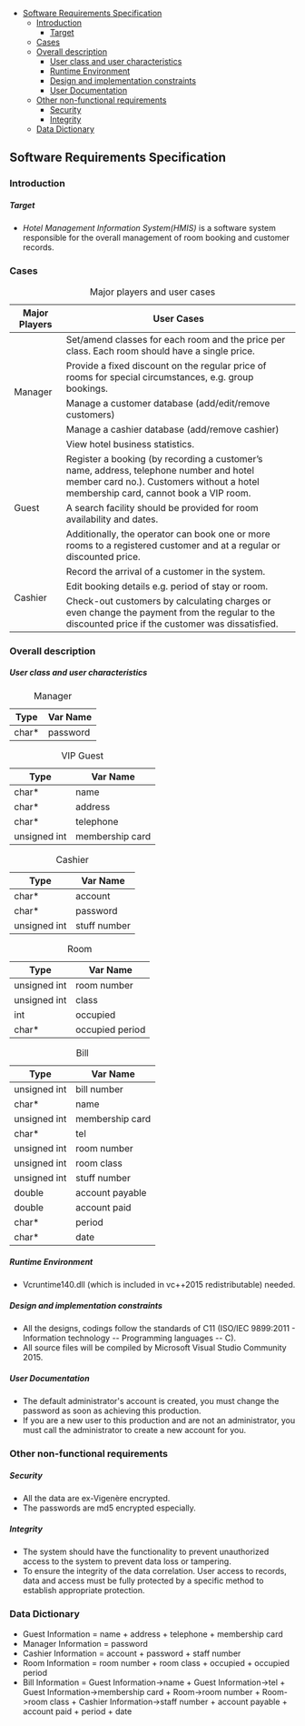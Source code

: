 <!-- MarkdownTOC -->

- [Software Requirements Specification](#software-requirements-specification)
    - [Introduction](#introduction)
        - [Target](#target)
    - [Cases](#cases)
    - [Overall description](#overall-description)
        - [User class and user characteristics](#user-class-and-user-characteristics)
        - [Runtime Environment](#runtime-environment)
        - [Design and implementation constraints](#design-and-implementation-constraints)
        - [User Documentation](#user-documentation)
    - [Other non-functional requirements](#other-non-functional-requirements)
        - [Security](#security)
        - [Integrity](#integrity)
    - [Data Dictionary](#data-dictionary)

<!-- /MarkdownTOC -->

## Software Requirements Specification

### Introduction

##### Target
+ *Hotel Management Information System(HMIS)* is a software system responsible for the overall management of room booking and customer records.

### Cases
<table>
    <caption>Major players and user cases</caption>
    <thead>
        <tr>
            <th>Major Players</th>
            <th>User Cases</th>
        </tr>
    </thead>
    <tbody>
        <tr>
            <td rowspan="5">Manager</td>
            <td>Set/amend classes for each room and the price per class. Each room should have a single price. </td>
        </tr>
        <tr>
            <td>Provide a fixed discount on the regular price of rooms for special circumstances, e.g. group bookings. </td>
        </tr>
        <tr>
            <td>Manage a customer database (add/edit/remove customers) </td>
        </tr>
        <tr>
            <td>Manage a cashier database (add/remove cashier) </td>
        </tr>
        <tr>
            <td>View hotel business statistics. </td>
        </tr>
        <tr>
            <td rowspan="3">Guest</td>
            <td> Register a booking (by recording a customer’s name, address, telephone number and hotel member card no.). Customers without a hotel membership card, cannot book a VIP room. </td>
        </tr>
        <tr>
            <td>A search facility should be provided for room availability and dates.</td>
        </tr>
        <tr>
            <td>Additionally, the operator can book one or more rooms to a registered customer and at a regular or discounted price.</td>
        </tr>
        <tr>
            <td rowspan="3">Cashier</td>
            <td>Record the arrival of a customer in the system.</td>
        </tr>
        <tr>
            <td>Edit booking details e.g. period of stay or room. </td>
        </tr>
        <tr>
            <td>Check-out customers by calculating charges or even change the payment from the regular to the discounted price if the customer was dissatisfied. </td>
        </tr>
    </tbody>
</table>


### Overall description

##### User class and user characteristics
<table>
    <caption>Manager</caption>
    <thead>
        <tr>
            <th>Type</th>
            <th>Var Name</th>
        </tr>
    </thead>
    <tbody>
        <tr>
            <td>char*</td>
            <td>password</td>
        </tr>
    </tbody>
</table>
<table>
    <caption>VIP Guest</caption>
    <thead>
        <tr>
            <th>Type</th>
            <th>Var Name</th>
        </tr>
    </thead>
    <tbody>
        <tr>
            <td>char*</td>
            <td>name</td>
        </tr>
        <tr>
            <td>char*</td>
            <td>address</td>
        </tr>
        <tr>
            <td>char*</td>
            <td>telephone</td>
        </tr>
        <tr>
            <td>unsigned int</td>
            <td>membership card</td>
        </tr>
    </tbody>
</table>
<table>
    <caption>Cashier</caption>
    <thead>
        <tr>
            <th>Type</th>
            <th>Var Name</th>
        </tr>
    </thead>
    <tbody>
        <tr>
            <td>char*</td>
            <td>account</td>
        </tr>
        <tr>
            <td>char*</td>
            <td>password</td>
        </tr>
        <tr>
            <td>unsigned int</td>
            <td>stuff number</td>
        </tr>
    </tbody>
</table>
<table>
    <caption>Room</caption>
    <thead>
        <tr>
            <th>Type</th>
            <th>Var Name</th>
        </tr>
    </thead>
    <tbody>
        <tr>
            <td>unsigned int</td>
            <td>room number</td>
        </tr>
        <tr>
            <td>unsigned int</td>
            <td>class</td>
        </tr> 
        <tr>
            <td>int</td>
            <td>occupied</td>
        </tr>
        <tr>
            <td>char*</td>
            <td>occupied period</td>
        </tr>
    </tbody>
</table>
<table>
    <caption>Bill</caption>
    <thead>
        <tr>
            <th>Type</th>
            <th>Var Name</th>
        </tr>
    </thead>
    <tbody>
        <tr>
            <td>unsigned int</td>
            <td>bill number</td>
        </tr>
        <tr>
            <td>char*</td>
            <td>name</td>
        </tr>
        <tr>
            <td>unsigned int</td>
            <td>membership card</td>
        </tr>
        <tr>
            <td>char*</td>
            <td>tel</td>
        </tr>
        <tr>
            <td>unsigned int</td>
            <td>room number</td>
        </tr>
        <tr>
            <td>unsigned int</td>
            <td>room class</td>
        </tr>
        <tr>
            <td>unsigned int</td>
            <td>stuff number</td>
        </tr>
        <tr>
            <td>double</td>
            <td>account payable</td>
        </tr>
        <tr>
            <td>double</td>
            <td>account paid</td>
        </tr>
        <tr>
            <td>char*</td>
            <td>period</td>
        </tr>
        <tr>
            <td>char*</td>
            <td>date</td>
        </tr>
    </tbody>
</table>

##### Runtime Environment
+ Vcruntime140.dll (which is included in vc++2015 redistributable) needed.

##### Design and implementation constraints
+ All the designs, codings follow the standards of C11 (ISO/IEC 9899:2011 - Information technology -- Programming languages -- C).
+ All source files will be compiled by Microsoft Visual Studio Community 2015.

##### User Documentation
+ The default administrator's account is created, you must change the password as soon as achieving this production.
+ If you are a new user to this production and are not an administrator, you must call the administrator to create a new account for you.

### Other non-functional requirements

##### Security
+ All the data are ex-Vigenère encrypted.
+ The passwords are md5 encrypted especially.

##### Integrity
+ The system should have the functionality to prevent unauthorized access to the system to prevent data loss or tampering. 
+ To ensure the integrity of the data correlation. User access to records, data and access must be fully protected by a specific method to establish appropriate protection.

### Data Dictionary
+ Guest Information = name + address + telephone + membership card
+ Manager Information = password
+ Cashier Information = account + password + staff number
+ Room Information = room number + room class + occupied + occupied period
+ Bill Information = Guest Information->name + Guest Information->tel + Guest Information->membership card + Room->room number + Room->room class + Cashier Information->staff number + account payable + account paid + period + date
